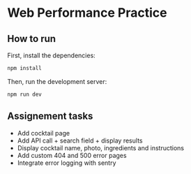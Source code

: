 # Web Performance Practice

## How to run

First, install the dependencies:

```bash
npm install
```

Then, run the development server:

```bash
npm run dev
```

## Assignement tasks

- Add cocktail page
- Add API call + search field + display results
- Display cocktail name, photo, ingredients and instructions
- Add custom 404 and 500 error pages
- Integrate error logging with sentry
